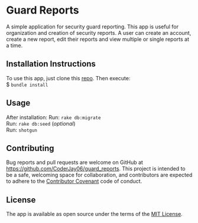 
# Guard Reports

A simple application for security guard reporting. This app is useful for organization and creation of security reports. A user can create an account, create a new report, edit their reports and view multiple or single reports at a time. 

## Installation Instructions 

To use this app, just clone this [repo](https://github.com/CoderJay06/guard_reports). Then execute:<br>
$ `bundle install`

## Usage 

After installation:
 Run: `rake db:migrate` <br>
 Run: `rake db:seed` (*optional*) <br>
 Run: `shotgun`
## Contributing

Bug reports and pull requests are welcome on GitHub at https://github.com/CoderJay06/guard_reports. This project is intended to be a safe, welcoming space for collaboration, and contributors are expected to adhere to the [Contributor Covenant](http://contributor-covenant.org) code of conduct.

## License

The app is available as open source under the terms of the [MIT License](https://opensource.org/licenses/MIT).
